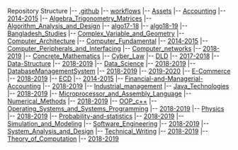 Repository Structure
|-- [.github](https://github.com/im-nayeem/Question-Bank/tree/main//.github)
  |-- [workflows](https://github.com/im-nayeem/Question-Bank/tree/main//.github/workflows)
|-- [Assets](https://github.com/im-nayeem/Question-Bank/tree/main//Assets)
  |-- [Accounting](https://github.com/im-nayeem/Question-Bank/tree/main//Assets/Accounting)
    |-- [2014-2015](https://github.com/im-nayeem/Question-Bank/tree/main//Assets/Accounting/2014-2015)
  |-- [Algebra_Trigonometry_Matrices](https://github.com/im-nayeem/Question-Bank/tree/main//Assets/Algebra_Trigonometry_Matrices)
  |-- [Algorithm_Analysis_and_Design](https://github.com/im-nayeem/Question-Bank/tree/main//Assets/Algorithm_Analysis_and_Design)
    |-- [algo17-18](https://github.com/im-nayeem/Question-Bank/tree/main//Assets/Algorithm_Analysis_and_Design/algo17-18)
    |-- [algo18-19](https://github.com/im-nayeem/Question-Bank/tree/main//Assets/Algorithm_Analysis_and_Design/algo18-19)
  |-- [Bangladesh_Studies](https://github.com/im-nayeem/Question-Bank/tree/main//Assets/Bangladesh_Studies)
  |-- [Complex_Variable_and_Geometry](https://github.com/im-nayeem/Question-Bank/tree/main//Assets/Complex_Variable_and_Geometry)
  |-- [Computer_Architecture](https://github.com/im-nayeem/Question-Bank/tree/main//Assets/Computer_Architecture)
  |-- [Computer_Fundamental](https://github.com/im-nayeem/Question-Bank/tree/main//Assets/Computer_Fundamental)
    |-- [2014-2015](https://github.com/im-nayeem/Question-Bank/tree/main//Assets/Computer_Fundamental/2014-2015)
  |-- [Computer_Peripherals_and_Interfacing](https://github.com/im-nayeem/Question-Bank/tree/main//Assets/Computer_Peripherals_and_Interfacing)
  |-- [Computer_networks](https://github.com/im-nayeem/Question-Bank/tree/main//Assets/Computer_networks)
    |-- [2018-2019](https://github.com/im-nayeem/Question-Bank/tree/main//Assets/Computer_networks/2018-2019)
  |-- [Concrete_Mathematics](https://github.com/im-nayeem/Question-Bank/tree/main//Assets/Concrete_Mathematics)
  |-- [Cyber_Law](https://github.com/im-nayeem/Question-Bank/tree/main//Assets/Cyber_Law)
  |-- [DLD](https://github.com/im-nayeem/Question-Bank/tree/main//Assets/DLD)
    |-- [2017-2018](https://github.com/im-nayeem/Question-Bank/tree/main//Assets/DLD/2017-2018)
  |-- [Data-Structure](https://github.com/im-nayeem/Question-Bank/tree/main//Assets/Data-Structure)
    |-- [2018-2019](https://github.com/im-nayeem/Question-Bank/tree/main//Assets/Data-Structure/2018-2019)
  |-- [Data_Science](https://github.com/im-nayeem/Question-Bank/tree/main//Assets/Data_Science)
    |-- [2018-2019](https://github.com/im-nayeem/Question-Bank/tree/main//Assets/Data_Science/2018-2019)
  |-- [DatabaseManagementSystem](https://github.com/im-nayeem/Question-Bank/tree/main//Assets/DatabaseManagementSystem)
    |-- [2018-2019](https://github.com/im-nayeem/Question-Bank/tree/main//Assets/DatabaseManagementSystem/2018-2019)
    |-- [2019-2020](https://github.com/im-nayeem/Question-Bank/tree/main//Assets/DatabaseManagementSystem/2019-2020)
  |-- [E-Commerce](https://github.com/im-nayeem/Question-Bank/tree/main//Assets/E-Commerce)
    |-- [2018-2019](https://github.com/im-nayeem/Question-Bank/tree/main//Assets/E-Commerce/2018-2019)
  |-- [ECD](https://github.com/im-nayeem/Question-Bank/tree/main//Assets/ECD)
    |-- [2014-2015](https://github.com/im-nayeem/Question-Bank/tree/main//Assets/ECD/2014-2015)
  |-- [Financial-and-Managerial-Accounting](https://github.com/im-nayeem/Question-Bank/tree/main//Assets/Financial-and-Managerial-Accounting)
    |-- [2018-2019](https://github.com/im-nayeem/Question-Bank/tree/main//Assets/Financial-and-Managerial-Accounting/2018-2019)
  |-- [Industrial_management](https://github.com/im-nayeem/Question-Bank/tree/main//Assets/Industrial_management)
  |-- [Java_Technologies](https://github.com/im-nayeem/Question-Bank/tree/main//Assets/Java_Technologies)
    |-- [2018-2019](https://github.com/im-nayeem/Question-Bank/tree/main//Assets/Java_Technologies/2018-2019)
  |-- [Microprocessor_and_Assembly_Language](https://github.com/im-nayeem/Question-Bank/tree/main//Assets/Microprocessor_and_Assembly_Language)
  |-- [Numerical_Methods](https://github.com/im-nayeem/Question-Bank/tree/main//Assets/Numerical_Methods)
    |-- [2018-2019](https://github.com/im-nayeem/Question-Bank/tree/main//Assets/Numerical_Methods/2018-2019)
  |-- [OOP_c++](https://github.com/im-nayeem/Question-Bank/tree/main//Assets/OOP_c++)
  |-- [Operating_Systems_and_Systems_Programming](https://github.com/im-nayeem/Question-Bank/tree/main//Assets/Operating_Systems_and_Systems_Programming)
    |-- [2018-2019](https://github.com/im-nayeem/Question-Bank/tree/main//Assets/Operating_Systems_and_Systems_Programming/2018-2019)
  |-- [Physics](https://github.com/im-nayeem/Question-Bank/tree/main//Assets/Physics)
    |-- [2018-2019](https://github.com/im-nayeem/Question-Bank/tree/main//Assets/Physics/2018-2019)
  |-- [Probability-and-statistics](https://github.com/im-nayeem/Question-Bank/tree/main//Assets/Probability-and-statistics)
    |-- [2018-2019](https://github.com/im-nayeem/Question-Bank/tree/main//Assets/Probability-and-statistics/2018-2019)
  |-- [Simulation_and_Modeling](https://github.com/im-nayeem/Question-Bank/tree/main//Assets/Simulation_and_Modeling)
  |-- [Software_Engineering](https://github.com/im-nayeem/Question-Bank/tree/main//Assets/Software_Engineering)
    |-- [2018-2019](https://github.com/im-nayeem/Question-Bank/tree/main//Assets/Software_Engineering/2018-2019)
  |-- [System_Analysis_and_Design](https://github.com/im-nayeem/Question-Bank/tree/main//Assets/System_Analysis_and_Design)
  |-- [Technical_Writing](https://github.com/im-nayeem/Question-Bank/tree/main//Assets/Technical_Writing)
    |-- [2018-2019](https://github.com/im-nayeem/Question-Bank/tree/main//Assets/Technical_Writing/2018-2019)
  |-- [Theory_of_Computation](https://github.com/im-nayeem/Question-Bank/tree/main//Assets/Theory_of_Computation)
    |-- [2018-2019](https://github.com/im-nayeem/Question-Bank/tree/main//Assets/Theory_of_Computation/2018-2019)

